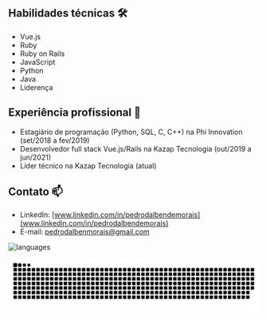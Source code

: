 ## Habilidades técnicas 🛠️

- Vue.js
- Ruby
- Ruby on Rails
- JavaScript
- Python
- Java
- Liderença 

## Experiência profissional 💼

- Estagiário de programação (Python, SQL, C, C++) na Phi Innovation (set/2018 a fev/2019)
- Desenvolvedor full stack Vue.js/Rails na Kazap Tecnologia (out/2019 a jun/2021)
- Líder técnico na Kazap Tecnologia (atual)

## Contato 📫

- LinkedIn: [www.linkedin.com/in/pedrodalbendemorais](www.linkedin.com/in/pedrodalbendemorais)
- E-mail: pedrodalbenmorais@gmail.com

![languages]

[profile]: https://github-readme-stats.vercel.app/api?username=pedro-dalben&show_icons=true&theme=omni&count_private=true&hide_border=true
[languages]: https://github-readme-stats.vercel.app/api/top-langs/?username=pedro-dalben&theme=omni&layout=compact&hide_border=true

<picture>
  <source media="(prefers-color-scheme: dark)" srcset="https://raw.githubusercontent.com/pedro-dalben/pedro-dalben/output/github-contribution-grid-snake-dark.svg">
  <source media="(prefers-color-scheme: light)" srcset="https://raw.githubusercontent.com/pedro-dalben/pedro-dalben/output/github-contribution-grid-snake.svg">
  <img alt="github contribution grid snake animation" src="https://raw.githubusercontent.com/platane/platane/output/github-contribution-grid-snake.svg">
</picture>
